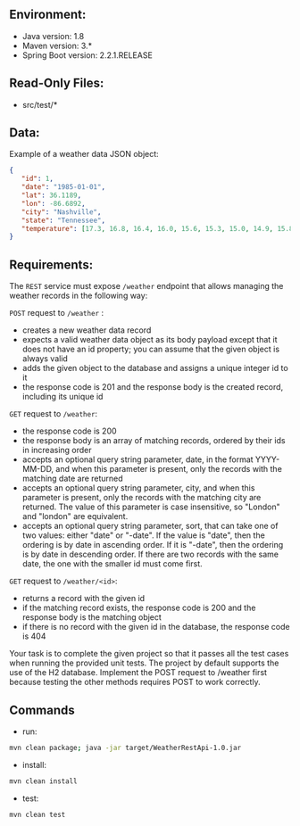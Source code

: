 ## Environment:
- Java version: 1.8
- Maven version: 3.*
- Spring Boot version: 2.2.1.RELEASE

## Read-Only Files:
- src/test/*

## Data:
Example of a weather data JSON object:
```json
{
   "id": 1,
   "date": "1985-01-01",
   "lat": 36.1189,
   "lon": -86.6892,
   "city": "Nashville",
   "state": "Tennessee",
   "temperature": [17.3, 16.8, 16.4, 16.0, 15.6, 15.3, 15.0, 14.9, 15.8, 18.0, 20.2, 22.3, 23.8, 24.9, 25.5, 25.7, 24.9, 23.0, 21.7, 20.8, 29.9, 29.2, 28.6, 28.1]
}
```

## Requirements:
The `REST` service must expose `/weather` endpoint that allows managing the weather records in the following way:


`POST` request to `/weather` :
* creates a new weather data record
* expects a valid weather data object as its body payload except that it does not have an id property; you can assume that the given object is always valid
* adds the given object to the database and assigns a unique integer id to it
* the response code is 201 and the response body is the created record, including its unique id


`GET` request to `/weather`:
* the response code is 200
* the response body is an array of matching records, ordered by their ids in increasing order
* accepts an optional query string parameter, date, in the format YYYY-MM-DD, and when this parameter is present, only the records with the matching date are returned
* accepts an optional query string parameter, city, and when this parameter is present, only the records with the matching city are returned. The value of this parameter is case insensitive, so "London" and "london" are equivalent.
* accepts an optional query string parameter, sort, that can take one of two values: either "date" or "-date". If the value is "date", then the ordering is by date in ascending order. If it is "-date", then the ordering is by date in descending order. If there are two records with the same date, the one with the smaller id must come first.


`GET` request to `/weather/<id>`:
* returns a record with the given id
* if the matching record exists, the response code is 200 and the response body is the matching object
* if there is no record with the given id in the database, the response code is 404

Your task is to complete the given project so that it passes all the test cases when running the provided unit tests. The project by default supports the use of the H2 database. Implement the POST request to /weather first because testing the other methods requires POST to work correctly.

## Commands
- run: 
```bash
mvn clean package; java -jar target/WeatherRestApi-1.0.jar
```
- install: 
```bash
mvn clean install
```
- test: 
```bash
mvn clean test
```


